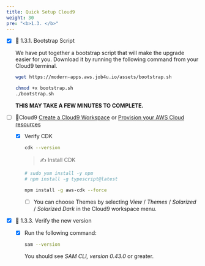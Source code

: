 ```yaml
---
title: Quick Setup Cloud9
weight: 30
pre: "<b>1.3. </b>"
---
```



* [x] 🚀 1.3.1. Bootstrap Script

  We have put together a bootstrap script that will make the upgrade easier for you. Download it by running the following command from your Cloud9 terminal. 


  ```bash
  wget https://modern-apps.aws.job4u.io/assets/bootstrap.sh

  chmod +x bootstrap.sh
  ./bootstrap.sh
  ```

  **THIS MAY TAKE A FEW MINUTES TO COMPLETE.**


* [ ] 🚀Cloud9 [Create a Cloud9 Workspace](../cloud9-workspace/) or [Provision your AWS Cloud resources](https://devops.job4u.io/Modern-Apps/VPC-Cloud9-IDE/index.html)

  * [x] Verify CDK

    ``` bash
    cdk --version
    ```

    > ✍️ Install CDK

    ```bash
    # sudo yum install -y npm
    # npm install -g typescript@latest
    
    npm install -g aws-cdk --force
    ```

    * [ ] You can choose Themes by selecting *View* / *Themes* / *Solarized* / *Solarized Dark* in the Cloud9 workspace menu.

* [x] 🚀 1.3.3. Verify the new version

  * [x] Run the following command: 

    ```bash
    sam --version
    ```

    You should see *SAM CLI, version 0.43.0* or greater.